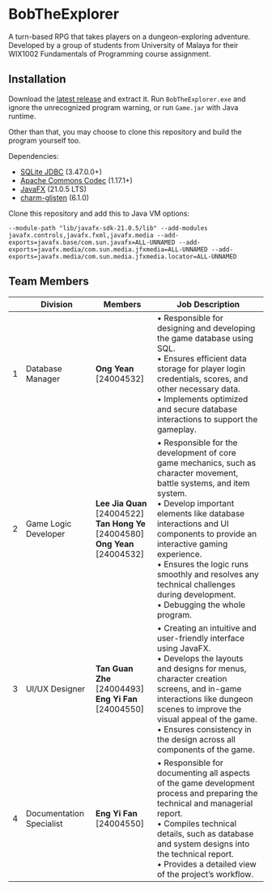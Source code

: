 # BobTheExplorer

A turn-based RPG that takes players on a dungeon-exploring adventure. Developed by a group of students from University of Malaya for their WIX1002 Fundamentals of Programming course assignment.

## Installation

Download the [latest release](https://github.com/BluEyeSkeleton/XPlusC/releases/latest/download/BobTheExplorer.zip) and extract it. Run `BobTheExplorer.exe` and ignore the unrecognized program warning, or run `Game.jar` with Java runtime.

Other than that, you may choose to clone this repository and build the program yourself too.

Dependencies:

- [SQLite JDBC](https://github.com/xerial/sqlite-jdbc) (3.47.0.0+)
- [Apache Commons Codec](https://github.com/apache/commons-codec) (1.17.1+)
- [JavaFX](https://gluonhq.com/products/javafx/) (21.0.5 LTS)
- [charm-glisten](https://nexus.gluonhq.com/nexus/content/repositories/releases/com/gluonhq/charm-glisten/6.1.0/) (6.1.0)

Clone this repository and add this to Java VM options:
```
--module-path "lib/javafx-sdk-21.0.5/lib" --add-modules javafx.controls,javafx.fxml,javafx.media --add-exports=javafx.base/com.sun.javafx=ALL-UNNAMED --add-exports=javafx.media/com.sun.media.jfxmedia=ALL-UNNAMED --add-exports=javafx.media/com.sun.media.jfxmedia.locator=ALL-UNNAMED
```

## Team Members

| | Division | Members | Job Description |
|-|----------|---------|-----------------|
|1| Database Manager | **Ong Yean** [24004532] | • Responsible for designing and developing the game database using SQL.<br> •	Ensures efficient data storage for player login credentials, scores, and other necessary data.<br> • Implements optimized and secure database interactions to support the gameplay. |
|2| Game Logic Developer | **Lee Jia Quan** [24004522]<br>**Tan Hong Ye** [24004580]<br>**Ong Yean** [24004532] | • Responsible for the development of core game mechanics, such as character movement, battle systems, and item system.<br> •	Develop important elements like database interactions and UI components to provide an interactive gaming experience.<br> • Ensures the logic runs smoothly and resolves any technical challenges during development.<br>• Debugging the whole program. |
|3| UI/UX Designer | **Tan Guan Zhe** [24004493]<br>**Eng Yi Fan** [24004550] | •	Creating an intuitive and user-friendly interface using JavaFX.<br> •	Develops the layouts and designs for menus, character creation screens, and in-game interactions like dungeon scenes to improve the visual appeal of the game.<br> • Ensures consistency in the design across all components of the game. |
|4| Documentation Specialist | **Eng Yi Fan** [24004550] | •	Responsible for documenting all aspects of the game development process and preparing the technical and managerial report.<br> •	Compiles technical details, such as database and system designs into the technical report.<br> •	Provides a detailed view of the project’s workflow. |



